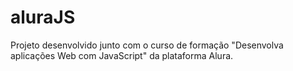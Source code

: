 # aluraJS
Projeto desenvolvido junto com o curso de formação "Desenvolva aplicações Web com JavaScript" da plataforma Alura.
